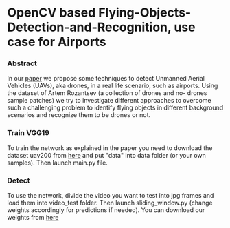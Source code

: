 # OpenCV based Flying-Objects-Detection-and-Recognition, use case for Airports

### Abstract
In our [paper](https://drive.google.com/file/d/1Uvw1y5_0kJhcN2HuGcNBxO5zeKJACSOX/view?usp=sharing) we propose some techniques to detect
Unmanned Aerial Vehicles (UAVs), aka drones, in a
real life scenario, such as airports. Using the dataset
of Artem Rozantsev (a collection of drones and no-
drones sample patches) we try to investigate different
approaches to overcome such a challenging problem to
identify flying objects in different background scenarios
and recognize them to be drones or not.

### Train VGG19
To train the network as explained in the paper you need to download the dataset uav200 from 
[here](https://cvlab.epfl.ch/research/research-unmanned/research-unmanned-detection/ ) and put "data" into
data folder (or your own samples). Then launch main.py file.

### Detect
To use the network, divide the video you want to test into jpg frames and load them into video_test folder.
Then launch sliding_window.py (change weights accordingly for predictions if needed). You 
can download our weights from [here](https://drive.google.com/open?id=1DA5a4oi9HadxAI8UEwWn1mCA0NU1oVnp)

<p align="center"> <img src="videotest.gif" alt=""> </p>
